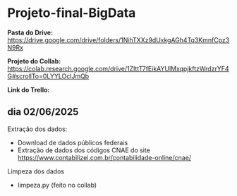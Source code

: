 # Projeto-final-BigData

**Pasta do Drive:**
https://drive.google.com/drive/folders/1NihTXXz9dUxkgAGh4Tq3KmnfCpz3N9Rx

**Projeto do Collab:**
https://colab.research.google.com/drive/1ZlttT7fEikAYUlMxqpjkftzWrdzrYF4G#scrollTo=0LYYLOclJmQb

**Link do Trello:**

## dia 02/06/2025

Extração dos dados:
- Download de dados públicos federais
- Extração de dados dos códigos CNAE do site https://www.contabilizei.com.br/contabilidade-online/cnae/

Limpeza dos dados
- limpeza.py (feito no collab)